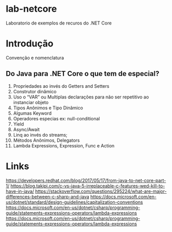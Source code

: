 # lab-netcore

Laboratorio de exemplos de recuros do .NET Core

 
# Introdução

Convenção e nomenclatura

## Do Java para .NET Core o que tem de especial?

1. Propriedades ao invés do Getters and Setters
1. Construtor dinâmico
1. Uso o “VAR” ou Multiplas declarações para não ser repetitivo ao instanciar objeto
1. Tipos Anônimos e Tipo Dinâmico 
1. Algumas Keyword
1. Operadores especias ex: null-conditional
1. Yield
1. Async/Await
1. Linq ao invés do streams;
1. Métodos Anônimos, Delegators 
1. Lambda Expressions, Expression, Func e   Action

# Links

https://developers.redhat.com/blog/2017/05/17/from-java-to-net-core-part-1/
https://blog.takipi.com/c-vs-java-5-irreplaceable-c-features-wed-kill-to-have-in-java/ 
https://stackoverflow.com/questions/295224/what-are-major-differences-between-c-sharp-and-java 
https://docs.microsoft.com/en-us/dotnet/standard/design-guidelines/capitalization-conventions 
https://docs.microsoft.com/en-us/dotnet/csharp/programming-guide/statements-expressions-operators/lambda-expressions 
https://docs.microsoft.com/en-us/dotnet/csharp/programming-guide/statements-expressions-operators/lambda-expressions

